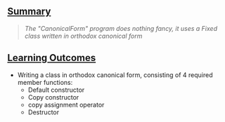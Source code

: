 <h2><u>Summary</u></h2>

> *The "CanonicalForm" program does nothing fancy, it uses a Fixed class written in orthodox canonical form*

<h2><u>Learning Outcomes</u></h2>

- Writing a class in orthodox canonical form, consisting of 4 required member functions:
    - Default constructor
    - Copy constructor
    - copy assignment operator
    - Destructor
 